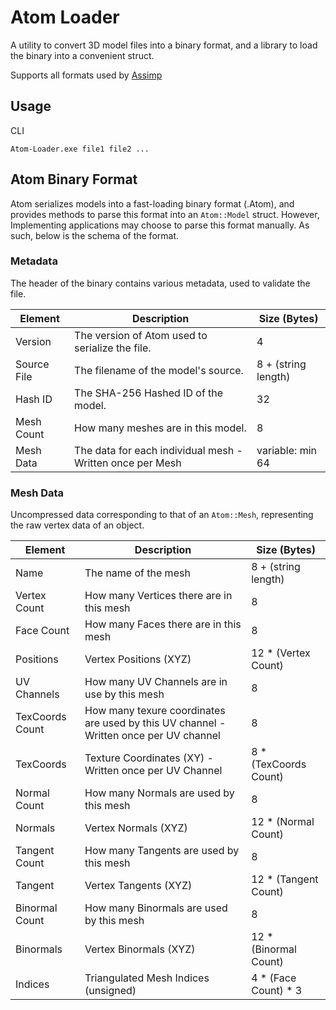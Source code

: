 # Atom Loader
A utility to convert 3D model files into a binary format, and a library to load the binary into a convenient struct.

Supports all formats used by [Assimp](https://github.com/assimp/assimp/blob/master/doc/Fileformats.md)

## Usage 

CLI
```
Atom-Loader.exe file1 file2 ... 
```

## Atom Binary Format
Atom serializes models into a fast-loading binary format (.Atom), and provides methods to parse this format into an `Atom::Model` struct. However, Implementing applications may choose to parse this format manually. As such, below is the schema of the format.

### Metadata
The header of the binary contains various metadata, used to validate the file. 


| Element | Description | Size (Bytes) |
| ------- | ----------- | ------------ |
| Version | The version of Atom used to serialize the file. | 4 |
| Source File | The filename of the model's source. | 8 + (string length) |
| Hash ID | The SHA-256 Hashed ID of the model. | 32 |
| Mesh Count | How many meshes are in this model. | 8 |
| Mesh Data | The data for each individual mesh - Written once per Mesh | variable: min 64 |


### Mesh Data
Uncompressed data corresponding to that of an `Atom::Mesh`, representing the raw vertex data of an object.


| Element | Description | Size (Bytes) |
| ------- | ----------- | ------------ |
| Name | The name of the mesh | 8 + (string length) |
| Vertex Count | How many Vertices there are in this mesh | 8 |
| Face Count | How many Faces there are in this mesh | 8 |
| Positions | Vertex Positions (XYZ) | 12 * (Vertex Count) |  
| UV Channels | How many UV Channels are in use by this mesh | 8 |
| TexCoords Count | How many texure coordinates are used by this UV channel - Written once per UV channel | 8 |
| TexCoords | Texture Coordinates (XY) - Written once per UV Channel | 8 * (TexCoords Count) |  
| Normal Count | How many Normals are used by this mesh | 8 |
| Normals | Vertex Normals (XYZ) | 12 * (Normal Count) |  
| Tangent Count | How many Tangents are used by this mesh | 8 |
| Tangent | Vertex Tangents (XYZ) | 12 * (Tangent Count) |  
| Binormal Count | How many Binormals are used by this mesh | 8 |
| Binormals | Vertex Binormals (XYZ) | 12 * (Binormal Count) |  
| Indices | Triangulated Mesh Indices (unsigned) | 4 * (Face Count) * 3 |


